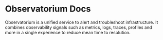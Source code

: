 # Observatorium Docs

Observatorium is a unified service to alert and troubleshoot infrastructure. It combines observability signals such as metrics, logs, traces, profiles and more in a single experience to reduce mean time to resolution.
